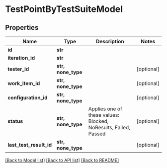 # TestPointByTestSuiteModel


## Properties
Name | Type | Description | Notes
------------ | ------------- | ------------- | -------------
**id** | **str** |  | 
**iteration_id** | **str** |  | 
**tester_id** | **str, none_type** |  | [optional] 
**work_item_id** | **str, none_type** |  | [optional] 
**configuration_id** | **str, none_type** |  | [optional] 
**status** | **str, none_type** | Applies one of these values: Blocked, NoResults, Failed, Passed | [optional] 
**last_test_result_id** | **str, none_type** |  | [optional] 

[[Back to Model list]](../README.md#documentation-for-models) [[Back to API list]](../README.md#documentation-for-api-endpoints) [[Back to README]](../README.md)


